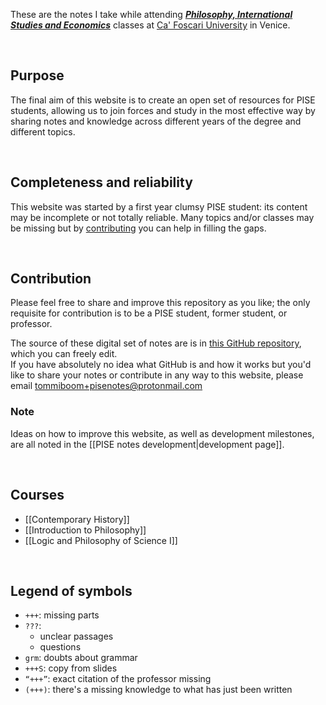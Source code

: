 ---
---

These are the notes I take while attending [***Philosophy, International Studies and Economics***](https://unive.it/pise) classes at [Ca' Foscari University](https://unive.it) in Venice.

<br>

## Purpose

The final aim of this website is to create an open set of resources for PISE students, allowing us to join forces and study in the most effective way by sharing notes and knowledge across different years of the degree and different topics.

<br>

## Completeness and reliability

This website was started by a first year clumsy PISE student: its content may be incomplete or not totally reliable. Many topics and/or classes may be missing but by [contributing](#contribution) you can help in filling the gaps.

<br>

## Contribution

Please feel free to share and improve this repository as you like; the only requisite for contribution is to be a PISE student, former student, or professor.

The source of these digital set of notes are is in [this GitHub repository](https://tommi.space/xplosionmind/PISE-notes), which you can freely edit.   
If you have absolutely no idea what GitHub is and how it works but you'd like to share your notes or contribute in any way to this website, please email tommiboom+pisenotes@protonmail.com

### Note

Ideas on how to improve this website, as well as development milestones, are all noted in the [[PISE notes development|development page]].

<br>

## Courses
- [[Contemporary History]]
- [[Introduction to Philosophy]]
- [[Logic and Philosophy of Science I]]

<br>

## Legend of symbols

- `+++`: missing parts
- `???`:
	- unclear passages
	- questions
- `grm`: doubts about grammar
- `+++S`: copy from slides
- `“+++”`: exact citation of the professor missing
- `(+++)`: there's a missing knowledge to what has just been written
